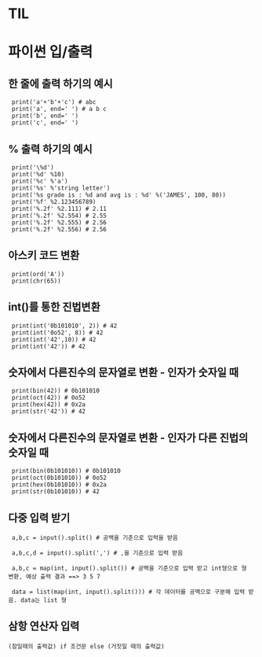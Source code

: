 # TIL

# 파이썬 입/출력

## 한 줄에 출력 하기의 예시
     print('a'+'b'+'c') # abc
     print('a', end=' ') # a b c  
     print('b', end=' ')  
     print('c', end=' ')  

## % 출력 하기의 예시
     print('\%d')
     print('%d' %10)
     print('%c' %'a')
     print('%s' %'string letter')
     print('%s grade is : %d and avg is : %d' %('JAMES', 100, 80))
     print('%f' %2.123456789)
     print('%.2f' %2.111) # 2.11
     print('%.2f' %2.554) # 2.55
     print('%.2f' %2.555) # 2.56
     print('%.2f' %2.556) # 2.56

## 아스키 코드 변환
     print(ord('A'))
     print(chr(65))

## int()를 통한 진법변환
     print(int('0b101010', 2)) # 42
     print(int('0o52', 8)) # 42
     print(int('42',10)) # 42
     print(int('42')) # 42

## 숫자에서 다른진수의 문자열로 변환 - 인자가 숫자일 때
     print(bin(42)) # 0b101010
     print(oct(42)) # 0o52
     print(hex(42)) # 0x2a
     print(str('42')) # 42

## 숫자에서 다른진수의 문자열로 변환 - 인자가 다른 진법의 숫자일 때
     print(bin(0b101010)) # 0b101010
     print(oct(0b101010)) # 0o52
     print(hex(0b101010)) # 0x2a
     print(str(0b101010)) # 42

## 다중 입력 받기
     a,b,c = input().split() # 공백을 기준으로 입력을 받음

     a,b,c,d = input().split(',') # ,을 기준으로 입력 받음
     
     a,b,c = map(int, input().split()) # 공백을 기준으로 입력 받고 int형으로 형 변환, 예상 출력 결과 ==> 3 5 7
     
     data = list(map(int, input().split())) # 각 데이터를 공백으로 구분해 입력 받음. data는 list 형
    
## 삼항 연산자 입력
    (참일때의 출력값) if 조건문 else (거짓일 때의 출력값)
